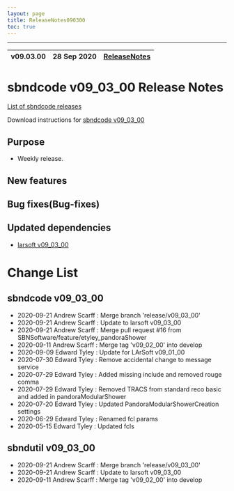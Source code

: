 ```yaml
---
layout: page
title: ReleaseNotes090300
toc: true
---
```


-----------------------------------------------------------------------------
| v09.03.00 | 28 Sep 2020 | [ReleaseNotes](ReleaseNotes090300.html) |
| --- | --- | --- |



sbndcode v09_03_00 Release Notes
=======================================================================================

[List of sbndcode releases](List_of_SBND_code_releases.html)

Download instructions for [sbndcode v09_03_00](http://scisoft.fnal.gov/scisoft/bundles/sbnd/v09_03_00/sbndcode-v09_03_00.html)

Purpose
---------------------------------------------------

* Weekly release.

New features
---------------------------------------------------

Bug fixes(Bug-fixes)
---------------------------------------------------

Updated dependencies
---------------------------------------------------

* [larsoft v09_03_00](https://cdcvs.fnal.gov/redmine/projects/larsoft/wiki/ReleaseNotes090300)

Change List
==========================================

sbndcode v09_03_00
---------------------------------------------------

* 2020-09-21  Andrew Scarff : Merge branch 'release/v09_03_00'
* 2020-09-21  Andrew Scarff : Update to larsoft v09_03_00
* 2020-09-21  Andrew Scarff : Merge pull request #16 from SBNSoftware/feature/etyley_pandoraShower
* 2020-09-11  Andrew Scarff : Merge tag 'v09_02_00' into develop
* 2020-09-09  Edward Tyley : Update for LArSoft v09_01_00
* 2020-07-30  Edward Tyley : Remove accidental change to message service
* 2020-07-29  Edward Tyley : Added missing include and removed rouge comma
* 2020-07-29  Edward Tyley : Removed TRACS from standard reco basic and added in pandoraModularShower
* 2020-07-20  Edward Tyley : Updated PandoraModularShowerCreation settings
* 2020-06-29  Edward Tyley : Renamed fcl params
* 2020-05-15  Edward Tyley : Updated fcls

sbndutil v09_03_00
---------------------------------------------------

* 2020-09-21  Andrew Scarff : Merge branch 'release/v09_03_00'
* 2020-09-21  Andrew Scarff : Update to larsoft v09_03_00
* 2020-09-11  Andrew Scarff : Merge tag 'v09_02_00' into develop

